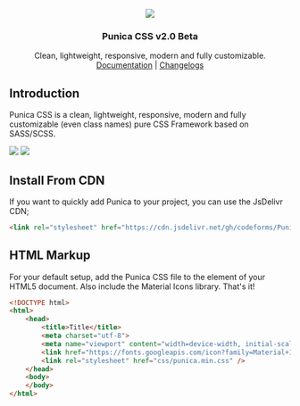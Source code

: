 <p align="center"><img src="https://codeforms.github.io/Punica-CSS-Framework/images/logo.png"></p>

<h3 align="center">Punica CSS v2.0 Beta</h3>

<p align="center">
    Clean, lightweight, responsive, modern and fully customizable.<br>
    <a href="https://codeforms.github.io/Punica-CSS-Framework">Documentation</a> | 
    <a href="https://github.com/codeforms/Punica-CSS-Framework/releases">Changelogs</a>
</p>

## Introduction
Punica CSS is a clean, lightweight, responsive, modern and fully customizable (even class names) pure CSS Framework based on SASS/SCSS.

<p>
    <a href="https://github.com/codeforms/Punica-CSS-Framework/blob/master/LICENSE"><img src="https://img.shields.io/github/license/codeforms/Punica-CSS-Framework"></a>
    <a href="https://github.com/codeforms/Punica-CSS-Framework/releases"><img src="https://img.shields.io/github/v/release/codeforms/Punica-CSS-Framework"></a>
</p>

## Install From CDN
If you want to quickly add Punica to your project, you can use the JsDelivr CDN;
```html
<link rel="stylesheet" href="https://cdn.jsdelivr.net/gh/codeforms/Punica-CSS-Framework@1.8.0/dist/punica.min.css" crossorigin="anonymous">
```

## HTML Markup
For your default setup, add the Punica CSS file to the <head> element of your HTML5 document. Also include the Material Icons library. That's it!
```html
<!DOCTYPE html>
<html>
    <head>
        <title>Title</title>
        <meta charset="utf-8">
        <meta name="viewport" content="width=device-width, initial-scale=1">
        <link href="https://fonts.googleapis.com/icon?family=Material+Icons" rel="stylesheet">
        <link rel="stylesheet" href="css/punica.min.css" />
    </head>
    <body>
    </body>
</html>
```